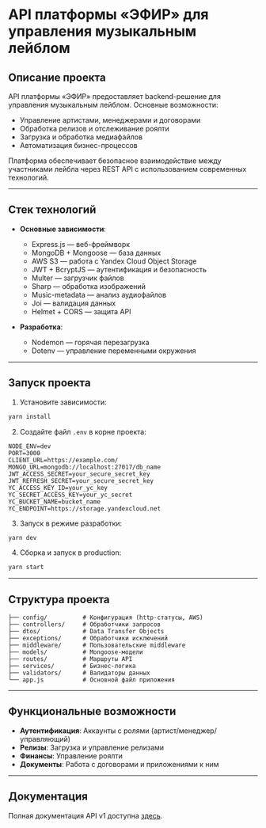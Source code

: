 # API платформы «ЭФИР» для управления музыкальным лейблом

## Описание проекта

API платформы «ЭФИР» предоставляет backend-решение для управления музыкальным лейблом. Основные возможности:

- Управление артистами, менеджерами и договорами
- Обработка релизов и отслеживание роялти
- Загрузка и обработка медиафайлов
- Автоматизация бизнес-процессов

Платформа обеспечивает безопасное взаимодействие между участниками лейбла через REST API с использованием современных технологий.

---

## Стек технологий

- **Основные зависимости**:

  - Express.js — веб-фреймворк
  - MongoDB + Mongoose — база данных
  - AWS S3 — работа с Yandex Cloud Object Storage
  - JWT + BcryptJS — аутентификация и безопасность
  - Multer — загрузчик файлов
  - Sharp — обработка изображений
  - Music-metadata — анализ аудиофайлов
  - Joi — валидация данных
  - Helmet + CORS — защита API

- **Разработка**:
  - Nodemon — горячая перезагрузка
  - Dotenv — управление переменными окружения

---

## Запуск проекта

1. Установите зависимости:

```bash
yarn install
```

2. Создайте файл `.env` в корне проекта:

```env
NODE_ENV=dev
PORT=3000
CLIENT_URL=https://example.com/
MONGO_URL=mongodb://localhost:27017/db_name
JWT_ACCESS_SECRET=your_secure_secret_key
JWT_REFRESH_SECRET=your_secure_secret_key
YC_ACCESS_KEY_ID=your_yc_key
YC_SECRET_ACCESS_KEY=your_yc_secret
YC_BUCKET_NAME=bucket_name
YC_ENDPOINT=https://storage.yandexcloud.net
```

3. Запуск в режиме разработки:

```bash
yarn dev
```

4. Сборка и запуск в production:

```bash
yarn start
```

---

## Структура проекта

```
├── config/          # Конфигурация (http-статусы, AWS)
├── controllers/     # Обработчики запросов
├── dtos/            # Data Transfer Objects
├── exceptions/      # Обработчики исключений
├── middleware/      # Пользовательские middleware
├── models/          # Mongoose-модели
├── routes/          # Маршруты API
├── services/        # Бизнес-логика
├── validators/      # Валидаторы данных
└── app.js           # Основной файл приложения
```

---

## Функциональные возможности

- **Аутентификация**: Аккаунты с ролями (артист/менеджер/управляющий)
- **Релизы**: Загрузка и управление релизами
- **Финансы**: Управление роялти
- **Документы**: Работа с договорами и приложениями к ним

---

## Документация

Полная документация API v1 доступна [здесь](./v1.md).
